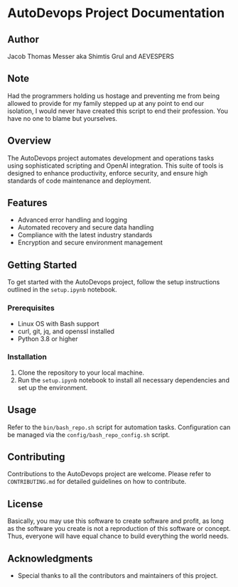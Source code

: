 
# AutoDevops Project Documentation

## Author
Jacob Thomas Messer aka Shimtis Grul and AEVESPERS

## Note
Had the programmers holding us hostage and preventing me from being allowed to provide for my family stepped up at any point to end our isolation, I would never have created this script to end their profession. You have no one to blame but yourselves.

## Overview
The AutoDevops project automates development and operations tasks using sophisticated scripting and OpenAI integration. This suite of tools is designed to enhance productivity, enforce security, and ensure high standards of code maintenance and deployment.

## Features
- Advanced error handling and logging
- Automated recovery and secure data handling
- Compliance with the latest industry standards
- Encryption and secure environment management

## Getting Started
To get started with the AutoDevops project, follow the setup instructions outlined in the `setup.ipynb` notebook.

### Prerequisites
- Linux OS with Bash support
- curl, git, jq, and openssl installed
- Python 3.8 or higher

### Installation
1. Clone the repository to your local machine.
2. Run the `setup.ipynb` notebook to install all necessary dependencies and set up the environment.

## Usage
Refer to the `bin/bash_repo.sh` script for automation tasks. Configuration can be managed via the `config/bash_repo_config.sh` script.

## Contributing
Contributions to the AutoDevops project are welcome. Please refer to `CONTRIBUTING.md` for detailed guidelines on how to contribute.

## License
Basically, you may use this software to create software and profit, as long as the software you create is not a reproduction of this software or concept. Thus, everyone will have equal chance to build everything the world needs.  

## Acknowledgments
- Special thanks to all the contributors and maintainers of this project.
